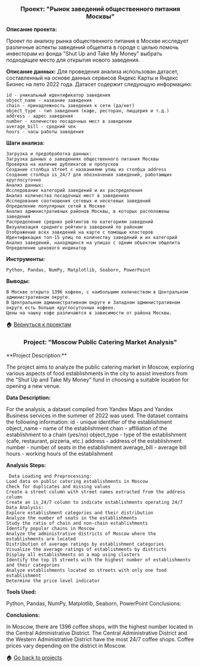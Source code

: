 <h3 align="center">Проект: "Рынок заведений общественного питания Москвы"</h3>

**Описание проекта:**

Проект по анализу рынка общественного питания в Москве исследует различные аспекты заведений общепита в городе с целью помочь инвесторам из фонда "Shut Up and Take My Money" выбрать подходящее место для открытия нового заведения.

**Описание данных:**
Для проведения анализа использован датасет, составленный на основе данных сервисов Яндекс Карты и Яндекс Бизнес на лето 2022 года. Датасет содержит следующую информацию:

    id - уникальный идентификатор заведения
    object_name - название заведения
    chain - принадлежность заведения к сети (да/нет)
    object_type - тип заведения (кафе, ресторан, пиццерия и т.д.)
    address - адрес заведения
    number - количество посадочных мест в заведении
    average_bill - средний чек
    hours - часы работы заведения
    
**Шаги анализа:** 

    Загрузка и предобработка данных:
    Загрузка данных о заведениях общественного питания Москвы
    Проверка на наличие дубликатов и пропусков
    Создание столбца street с названиями улиц из столбца address
    Создание столбца is_24/7 для обозначения заведений, работающих круглосуточно
    Анализ данных:
    Исследование категорий заведений и их распределения
    Анализ количества посадочных мест в заведениях
    Исследование соотношения сетевых и несетевых заведений
    Определение популярных сетей в Москве
    Анализ административных районов Москвы, в которых расположены заведения
    Распределение средних рейтингов по категориям заведений
    Визуализация среднего рейтинга заведений по районам
    Отображение всех заведений на карте с помощью кластеров
    Идентификация топ-15 улиц по количеству заведений и их категорий
    Анализ заведений, находящихся на улицах с одним объектом общепита
    Определение ценового индикатор

**Инструменты:**

    Python, Pandas, NumPy, Matplotlib, Seaborn, PowerPoint
    
**Выводы:**

    В Москве открыто 1396 кофеен, с наибольшим количеством в Центральном административном округе.
    В Центральном административном округе и Западном административном округе есть больше круглосуточных кофеен.
    Цены на чашку кофе различаются в зависимости от района Москвы.


🏠  <a href="https://github.com/MalykhinViktor/Yandex_praktikum" target="_blank">Вернуться к проектам</a>

<h3 align="center">Project: "Moscow Public Catering Market Analysis"</h3>
**Project Description:**

The project aims to analyze the public catering market in Moscow, exploring various aspects of food establishments in the city to assist investors from the "Shut Up and Take My Money" fund in choosing a suitable location for opening a new venue.

**Data Description:**

For the analysis, a dataset compiled from Yandex Maps and Yandex Business services in the summer of 2022 was used. The dataset contains the following information:
    id - unique identifier of the establishment
    object_name - name of the establishment
    chain - affiliation of the establishment to a chain (yes/no)
    object_type - type of the establishment (cafe, restaurant, pizzeria, etc.)
    address - address of the establishment
    number - number of seats in the establishment
    average_bill - average bill
    hours - working hours of the establishment
  
 **Analysis Steps:**
 
     Data Loading and Preprocessing:
    Load data on public catering establishments in Moscow
    Check for duplicates and missing values
    Create a street column with street names extracted from the address column
    Create an is_24/7 column to indicate establishments operating 24/7
    Data Analysis:
    Explore establishment categories and their distribution
    Analyze the number of seats in the establishments
    Study the ratio of chain and non-chain establishments
    Identify popular chains in Moscow
    Analyze the administrative districts of Moscow where the establishments are located
    Distribution of average ratings by establishment categories
    Visualize the average ratings of establishments by districts
    Display all establishments on a map using clusters
    Identify the top 15 streets with the highest number of establishments and their categories
    Analyze establishments located on streets with only one food establishment
    Determine the price level indicator

**Tools Used:**


Python, Pandas, NumPy, Matplotlib, Seaborn, PowerPoint
Conclusions:

**Conclusions:**

In Moscow, there are 1396 coffee shops, with the highest number located in the Central Administrative District.
The Central Administrative District and the Western Administrative District have the most 24/7 coffee shops.
Coffee prices vary depending on the district in Moscow.


    

🏠  <a href="https://github.com/MalykhinViktor/Yandex_praktikum" target="_blank">Go back to projects</a>
